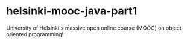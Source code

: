 # helsinki-mooc-java-part1
 University of Helsinki's massive open online course (MOOC) on object-oriented programming!
